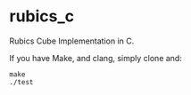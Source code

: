 # rubics_c
Rubics Cube Implementation in C.

If you have Make, and clang, simply clone and:
```
make
./test
```
